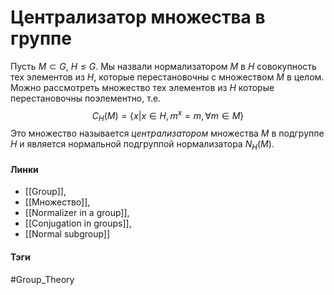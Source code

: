 # Централизатор множества в группе
Пусть $M\subset G$, $H\leq G$. Мы назвали нормализатором $M$ в $H$ совокупность тех элементов из $H$, которые перестановочны с множеством $M$ в целом. Можно рассмотреть множество тех элементов из $H$ которые перестановочны поэлементно, т.е. 
$$
C_H(M)=\{x|x\in H,m^{x}=m,\forall m\in M\}
$$
Это множество называется  *централизатором* множества $M$ в подгруппе $H$ и является нормальной подгруппой нормализатора $N_H(M)$.
#### Линки 
- [[Group]],
- [[Множество]], 
- [[Normalizer in a group]], 
- [[Conjugation in groups]],
- [[Normal subgroup]]
#### Тэги 
 #Group_Theory 